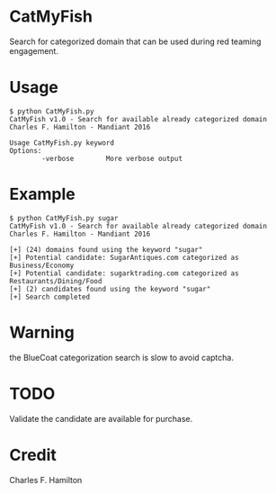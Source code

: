 # CatMyFish
Search for categorized domain that can be used during red teaming engagement.

# Usage
```
$ python CatMyFish.py
CatMyFish v1.0 - Search for available already categorized domain
Charles F. Hamilton - Mandiant 2016

Usage CatMyFish.py keyword
Options:
        -verbose        More verbose output
```
# Example
```
$ python CatMyFish.py sugar
CatMyFish v1.0 - Search for available already categorized domain
Charles F. Hamilton - Mandiant 2016

[+] (24) domains found using the keyword "sugar"
[+] Potential candidate: SugarAntiques.com categorized as Business/Economy
[+] Potential candidate: sugarktrading.com categorized as Restaurants/Dining/Food
[+] (2) candidates found using the keyword "sugar"
[+] Search completed
```

# Warning
the BlueCoat categorization search is slow to avoid captcha.

# TODO
Validate the candidate are available for purchase.

# Credit
Charles F. Hamilton
